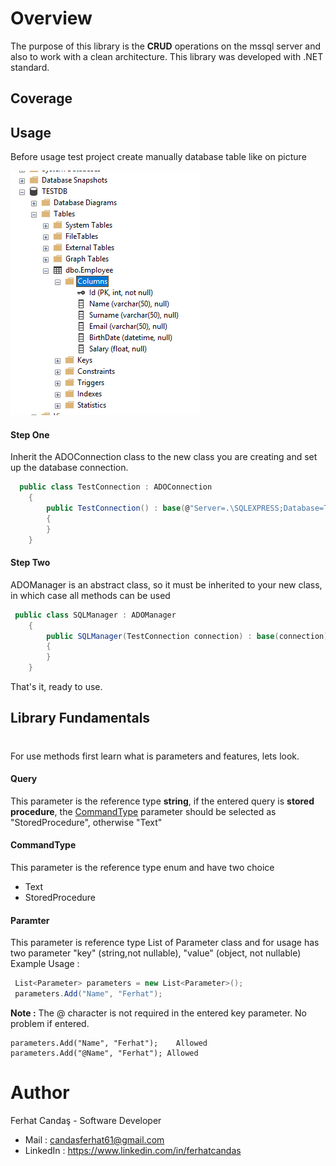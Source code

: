 # Overview

The purpose of this library is the **CRUD** operations on the mssql server and also to work with a clean architecture. This library was developed with .NET standard.

## Coverage



## Usage
Before usage test project create manually database table like on picture 

![](documents/ADO.NET_TESTDB.png)

#### Step One
Inherit the ADOConnection class to the new class you are creating and set up the database connection.

```csharp
  public class TestConnection : ADOConnection
    {
        public TestConnection() : base(@"Server=.\SQLEXPRESS;Database=TESTDB;Trusted_Connection=True;")
        {
        }
    }
```

#### Step Two
ADOManager is an abstract class, so it must be inherited to your new class, in which case all methods can be used
```csharp
 public class SQLManager : ADOManager
    {
        public SQLManager(TestConnection connection) : base(connection)
        {
        }
    }
```
That's it, ready to use.

## Library Fundamentals
#
For use methods first learn what is parameters and features, lets look.
#### Query
This parameter is the reference type **string**, if the entered query is **stored procedure**, the [CommandType](#commandtype) parameter should be selected as "StoredProcedure", otherwise "Text"
#### CommandType
This parameter is the reference type enum and have two choice
 - Text
 - StoredProcedure
 
#### Paramter
This parameter is reference type List of Parameter class and for usage has two parameter "key" (string,not nullable), "value" (object, not nullable)
Example Usage :
```csharp
 List<Parameter> parameters = new List<Parameter>();
 parameters.Add("Name", "Ferhat");
```
**Note :** The @ character is not required in the entered key parameter. No problem if entered.
```
parameters.Add("Name", "Ferhat");    Allowed
parameters.Add("@Name", "Ferhat"); Allowed
```

# Author

Ferhat Candaş - Software Developer
 - Mail : candasferhat61@gmail.com
 - LinkedIn : https://www.linkedin.com/in/ferhatcandas
